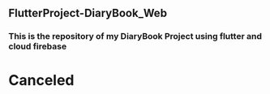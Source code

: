 ## FlutterProject-DiaryBook_Web
### This is the repository of my DiaryBook Project using flutter and cloud firebase



# Canceled

